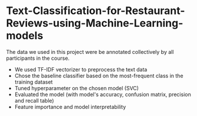 # Text-Classification-for-Restaurant-Reviews-using-Machine-Learning-models


The data we used in this project were be annotated collectively by all participants in the course.

* We used TF-IDF vectorizer to preprocess the text data
* Chose the baseline classifier based on the most-frequent class in the training dataset
* Tuned hyperparameter on the chosen model (SVC)
* Evaluated the model (with model's accuracy, confusion matrix, precision and recall table)
* Feature importance and model interpretability
